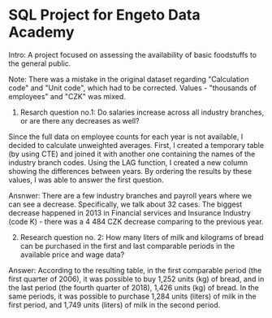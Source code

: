 # SQL Project for Engeto Data Academy

Intro: A project focused on assessing the availability of basic foodstuffs to the general public.

Note: There was a mistake in the original dataset regarding "Calculation code" and "Unit code", which had to be corrected. Values - "thousands of employees" and "CZK" was mixed.


1. Resarch question no.1: Do salaries increase across all industry branches, or are there any decreases as well?

Since the full data on employee counts for each year is not available, I decided to calculate unweighted averages. First, I created a temporary table (by using CTE) and joined it with another one containing the names of the industry branch codes. Using the LAG function, I created a new column showing the differences between years. By ordering the results by these values, I was able to answer the first question.

Ansnwer: There are a few industry branches and payroll years where we can see a decrease. Specifically, we talk about 32 cases. The biggest decrease happened in 2013 in Financial services and Insurance Industry (code K) - there was a 4 484 CZK decrease comparing to the previous year.

2. Research question no. 2: How many liters of milk and kilograms of bread can be purchased in the first and last comparable periods in the available price and wage data?

Answer: According to the resulting table, in the first comparable period (the first quarter of 2006), it was possible to buy 1,252 units (kg) of bread, and in the last period (the fourth quarter of 2018), 1,426 units (kg) of bread.
In the same periods, it was possible to purchase 1,284 units (liters) of milk in the first period, and 1,749 units (liters) of milk in the second period.